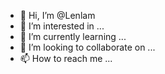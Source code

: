 - 👋 Hi, I’m @Lenlam
- 👀 I’m interested in ...
- 🌱 I’m currently learning ...
- 💞️ I’m looking to collaborate on ...
- 📫 How to reach me ...

<!---
Lenlam/Lenlam is a ✨ special ✨ repository because its `README.md` (this file) appears on your GitHub profile.
You can click the Preview link to take a look at your changes.
--->
